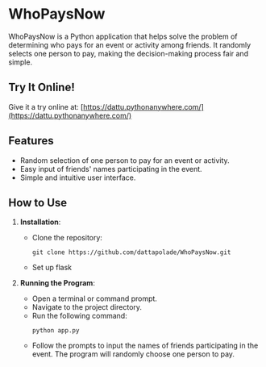 # WhoPaysNow

WhoPaysNow is a Python application that helps solve the problem of determining who pays for an event or activity among friends. 
It randomly selects one person to pay, making the decision-making process fair and simple.

## Try It Online!
Give it a try online at: [https://dattu.pythonanywhere.com/](https://dattu.pythonanywhere.com/)


## Features
- Random selection of one person to pay for an event or activity.
- Easy input of friends' names participating in the event.
- Simple and intuitive user interface.

## How to Use
1. **Installation**:
   - Clone the repository:
     ```
     git clone https://github.com/dattapolade/WhoPaysNow.git
     ```
   - Set up flask 

2. **Running the Program**:
   - Open a terminal or command prompt.
   - Navigate to the project directory.
   - Run the following command:
     ```
     python app.py
     ```
   - Follow the prompts to input the names of friends participating in the event. The program will randomly choose one person to pay.


  

